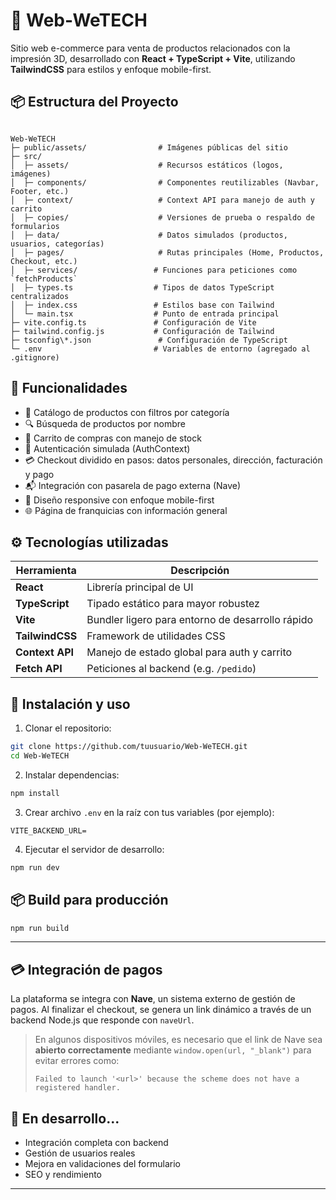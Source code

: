 # 🛒 Web-WeTECH

Sitio web e-commerce para venta de productos relacionados con la impresión 3D, desarrollado con **React + TypeScript + Vite**, utilizando **TailwindCSS** para estilos y enfoque mobile-first.

## 📦 Estructura del Proyecto

```

Web-WeTECH
├─ public/assets/                # Imágenes públicas del sitio
├─ src/
│  ├─ assets/                    # Recursos estáticos (logos, imágenes)
│  ├─ components/                # Componentes reutilizables (Navbar, Footer, etc.)
│  ├─ context/                   # Context API para manejo de auth y carrito
│  ├─ copies/                    # Versiones de prueba o respaldo de formularios
│  ├─ data/                      # Datos simulados (productos, usuarios, categorías)
│  ├─ pages/                     # Rutas principales (Home, Productos, Checkout, etc.)
│  ├─ services/                 # Funciones para peticiones como `fetchProducts`
│  ├─ types.ts                  # Tipos de datos TypeScript centralizados
│  ├─ index.css                 # Estilos base con Tailwind
│  └─ main.tsx                  # Punto de entrada principal
├─ vite.config.ts               # Configuración de Vite
├─ tailwind.config.js           # Configuración de Tailwind
├─ tsconfig\*.json               # Configuración de TypeScript
└─ .env                         # Variables de entorno (agregado al .gitignore)

````

## 🚀 Funcionalidades

- 🛒 Catálogo de productos con filtros por categoría
- 🔍 Búsqueda de productos por nombre
- 🧾 Carrito de compras con manejo de stock
- 👤 Autenticación simulada (AuthContext)
- 💳 Checkout dividido en pasos: datos personales, dirección, facturación y pago
- 📬 Integración con pasarela de pago externa (Nave)
- 📱 Diseño responsive con enfoque mobile-first
- 🌐 Página de franquicias con información general

## ⚙️ Tecnologías utilizadas

| Herramienta         | Descripción                                      |
|---------------------|--------------------------------------------------|
| **React**           | Librería principal de UI                         |
| **TypeScript**      | Tipado estático para mayor robustez              |
| **Vite**            | Bundler ligero para entorno de desarrollo rápido |
| **TailwindCSS**     | Framework de utilidades CSS                     |
| **Context API**     | Manejo de estado global para auth y carrito      |
| **Fetch API**       | Peticiones al backend (e.g. `/pedido`)           |

## 🔧 Instalación y uso

1. Clonar el repositorio:

```bash
git clone https://github.com/tuusuario/Web-WeTECH.git
cd Web-WeTECH
````

2. Instalar dependencias:

```bash
npm install
```

3. Crear archivo `.env` en la raíz con tus variables (por ejemplo):

```
VITE_BACKEND_URL=
```

4. Ejecutar el servidor de desarrollo:

```bash
npm run dev
```

## 📦 Build para producción

```bash
npm run build
```

---

## 💳 Integración de pagos

La plataforma se integra con **Nave**, un sistema externo de gestión de pagos. Al finalizar el checkout, se genera un link dinámico a través de un backend Node.js que responde con `naveUrl`.

> En algunos dispositivos móviles, es necesario que el link de Nave sea **abierto correctamente** mediante `window.open(url, "_blank")` para evitar errores como:
>
> `Failed to launch '<url>' because the scheme does not have a registered handler.`

## 🧪 En desarrollo...

* Integración completa con backend
* Gestión de usuarios reales
* Mejora en validaciones del formulario
* SEO y rendimiento

---



